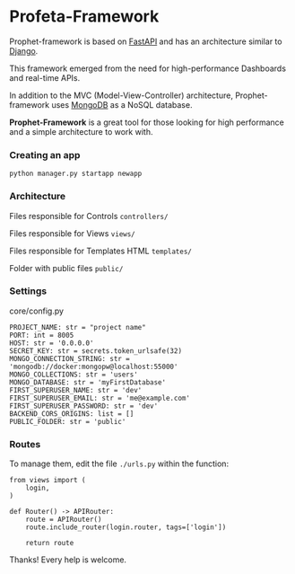 # Profeta-Framework
Prophet-framework is based on [FastAPI](https://github.com/tiangolo/fastapi) and has an architecture similar to [Django](https://www.djangoproject.com/).

This framework emerged from the need for high-performance Dashboards and real-time APIs.

In addition to the MVC (Model-View-Controller) architecture, Prophet-framework uses [MongoDB](https://www.mongodb.com/) as a NoSQL database.

**Prophet-Framework** is a great tool for those looking for high performance and a simple architecture to work with.

### Creating an app
```python manager.py startapp newapp```

### Architecture

Files responsible for Controls ``controllers/``

Files responsible for Views ``views/``

Files responsible for Templates HTML ``templates/``

Folder with public files ``public/``

### Settings
core/config.py

```
PROJECT_NAME: str = "project name"
PORT: int = 8005
HOST: str = '0.0.0.0'
SECRET_KEY: str = secrets.token_urlsafe(32)
MONGO_CONNECTION_STRING: str = 'mongodb://docker:mongopw@localhost:55000'
MONGO_COLLECTIONS: str = 'users'
MONGO_DATABASE: str = 'myFirstDatabase'
FIRST_SUPERUSER_NAME: str = 'dev'
FIRST_SUPERUSER_EMAIL: str = 'me@example.com'
FIRST_SUPERUSER_PASSWORD: str = 'dev'
BACKEND_CORS_ORIGINS: list = []
PUBLIC_FOLDER: str = 'public'
```

### Routes
To manage them, edit the file ```./urls.py``` within the function:

```
from views import (
    login,
)

def Router() -> APIRouter:
    route = APIRouter()
    route.include_router(login.router, tags=['login'])
    
    return route
```

Thanks! Every help is welcome.
